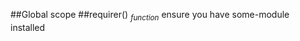 ##Global scope
<a name="requirer"></a>
##requirer() <sub>*function*</sub>
ensure you have some-module installed

